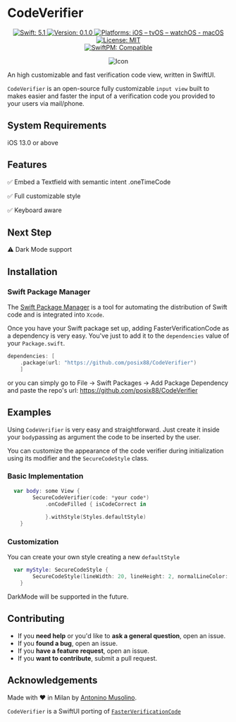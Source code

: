 # CodeVerifier

<p align="center">
    <a href="#">
        <img src="https://img.shields.io/badge/swift-5.1-orange.svg" alt="Swift: 5.1">
    </a>
    <a href="https://github.com/posix88/CodeVerifier/releases">
        <img src="https://img.shields.io/badge/version-0.1.0-blue.svg"
        alt="Version: 0.1.0">
    </a>
    <a href="#">
    <img src="https://img.shields.io/badge/Platforms-iOS%20|%20tvOS%20|%20watchOS|%20macOS-green.svg"
        alt="Platforms: iOS – tvOS – watchOS - macOS">
    </a>
    <a href="https://github.com/posix88/CodeVerifier/blob/stable/LICENSE.md">
        <img src="https://img.shields.io/badge/license-MIT-lightgrey.svg" alt="License: MIT">
    </a>
    <br />
    <a href="https://github.com/apple/swift-package-manager">
        <img src="https://img.shields.io/badge/SwiftPM-compatible-brightgreen.svg" alt="SwiftPM: Compatible">
    </a>
</p>
<p align="center">
<img src="https://raw.githubusercontent.com/posix88/CodeVerifier/master/CodeVerifier.gif" alt="Icon"/>
</p>

 

An high customizable and fast verification code view, written in SwiftUI.

`CodeVerifier` is an open-source fully customizable `input view`  built to makes easier and faster the input of a verification code you provided to your users via mail/phone. 

## System Requirements
iOS 13.0 or above

## Features
✅ Embed a Textfield with semantic intent .oneTimeCode 

✅ Full customizable style

✅ Keyboard aware

## Next Step
⚠️ Dark Mode support

## Installation

### Swift Package Manager

The [Swift Package Manager](https://swift.org/package-manager/) is a tool for automating the distribution of Swift code and is integrated into `Xcode`.

Once you have your Swift package set up, adding FasterVerificationCode as a dependency is very easy. You've just to add it to the `dependencies` value of your `Package.swift`.

```swift
dependencies: [
    .package(url: "https://github.com/posix88/CodeVerifier")
    ]
```
or you can simply go to File -> Swift Packages -> Add Package Dependency and paste the repo's url: https://github.com/posix88/CodeVerifier

## Examples
Using `CodeVerifier` is very easy and straightforward. Just create it inside your `body`passing as argument the code to be inserted by the user.

You can customize the appearance of the code verifier during initialization using its modifier and the `SecureCodeStyle` class.
 
### Basic Implementation

```swift
  var body: some View {
        SecureCodeVerifier(code: *your code*)
            .onCodeFilled { isCodeCorrect in
                
            }.withStyle(Styles.defaultStyle)
    }
```

### Customization

You can create your own style creating a new `defaultStyle`

```swift
  var myStyle: SecureCodeStyle {
        SecureCodeStyle(lineWidth: 20, lineHeight: 2, normalLineColor: .black, errorLineColor: .red, labelWidth: 20, labelHeight: 30, labelSpacing: 15, normalTextColor: .black, errorTextColor: .black, carrierHeight: 30, carrierSpacing: 5, carrierColor: .black)
    }
```

DarkMode will be supported in the future. 

## Contributing

- If you **need help** or you'd like to **ask a general question**, open an issue.
- If you **found a bug**, open an issue.
- If you **have a feature request**, open an issue.
- If you **want to contribute**, submit a pull request.


## Acknowledgements

Made with ❤️ in Milan by [Antonino Musolino](https://twitter.com/NinoMusolino).

`CodeVerifier` is a SwiftUI porting of [`FasterVerificationCode`](https://github.com/posix88/FasterVerificationCode)
